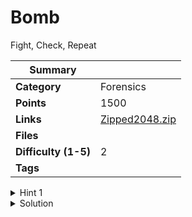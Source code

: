 # Bomb

Fight, Check, Repeat

| Summary              |                                                                                                     |
| -------------------- | --------------------------------------------------------------------------------------------------- |
| **Category**         | Forensics                                                                                           |
| **Points**           | 1500                                                                                                |
| **Links**            | [Zipped2048.zip](https://ctf.hexhimalaya.com/files/70b24feb640e5c05ae5e62e8378cfcf3/Zipped2048.zip) |
| **Files**            |                                                                                                     |
| **Difficulty (1-5)** | 2                                                                                                   |
| **Tags**             |                                                                                                     |

<details>
  <summary>Hint 1</summary>

Use a program to automate the unzipping process.

</details>

<details>
<summary>Solution</summary>
  
### Use a scripting langauge to automate the unzipping process.
    
```py copy
from zipfile import ZipFile

zipObj = ZipFile('Zipped2048.zip', 'w')
for i in range(0,2047):
  zipObj = ZipFile('Zipped'+str(2048-i)+'.zip', 'w')
  zipObj.extractall()
  zipObj.close()

zipObj.close()
```

### Code to Generate the Zip Files:

```py copy
from zipfile import ZipFile

zipObj = ZipFile('Zipped0.zip', 'w')
zipObj.write('nicetry.txt')
for i in range(1,2049):
    zipObj = ZipFile('Zipped'+str(i)+'.zip', 'w')
    zipObj.write('Zipped'+str(i-1)+'.zip')
    zipObj.close()
```

<details>
<summary>Disclose answer ?</summary>
```copy
hexCTF{It_W@S_S0_E@SY}
```

</details>

</details>
